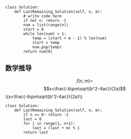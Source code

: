 ```
class Solution:
    def LastRemaining_Solution(self, n, m):
        # write code here
        if not n: return -1
        num = list(range(n))
        start = 0
        while len(num) > 1:
            temp = (start + m - 1) % len(num)
            start = temp
            num.pop(temp)
        return num[0]
```

## 数学推导
<script type="text/javascript" src="http://cdn.mathjax.org/mathjax/latest/MathJax.js?config=default"></script>
$$f(n,m) = $$
$$x=\frac{-b\pm\sqrt{b^2-4ac}}{2a}$$
\\(x=\frac{-b\pm\sqrt{b^2-4ac}}{2a}\\)
```
class Solution:
    def LastRemaining_Solution(self, n, m):
        if n == 0: return -1
        last = 0
        for i in range(1, n+1):
            last = (last + m) % i
        return last
```
